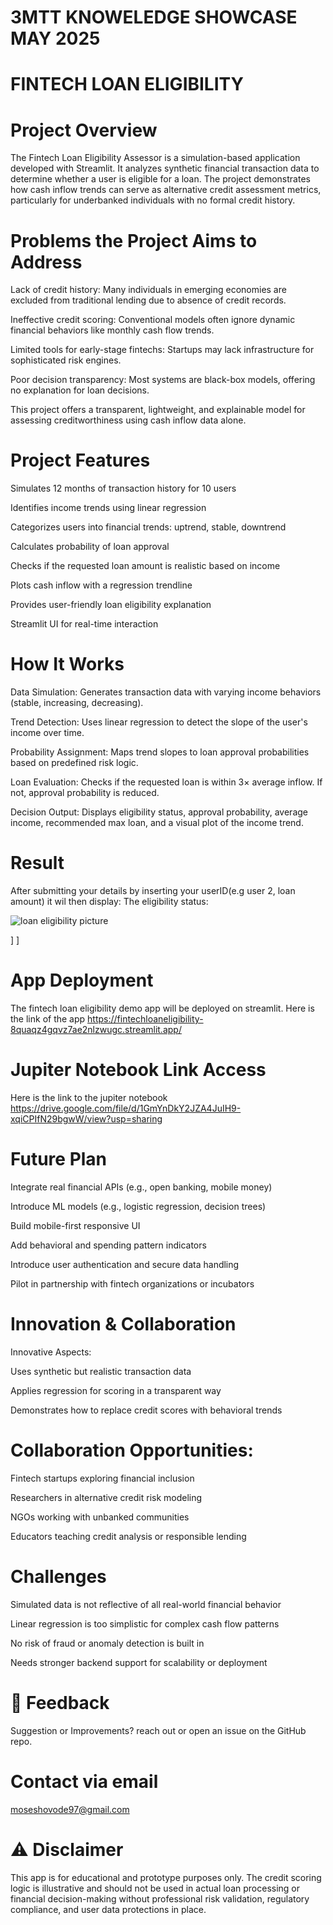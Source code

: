 # 3MTT KNOWELEDGE SHOWCASE MAY 2025

# FINTECH LOAN ELIGIBILITY

#  Project Overview
The Fintech Loan Eligibility Assessor is a simulation-based application developed with Streamlit. It analyzes synthetic financial transaction data to determine whether a user is eligible for a loan. The project demonstrates how cash inflow trends can serve as alternative credit assessment metrics, particularly for underbanked individuals with no formal credit history.

#  Problems the Project Aims to Address
Lack of credit history: Many individuals in emerging economies are excluded from traditional lending due to absence of credit records.

Ineffective credit scoring: Conventional models often ignore dynamic financial behaviors like monthly cash flow trends.

Limited tools for early-stage fintechs: Startups may lack infrastructure for sophisticated risk engines.

Poor decision transparency: Most systems are black-box models, offering no explanation for loan decisions.

This project offers a transparent, lightweight, and explainable model for assessing creditworthiness using cash inflow data alone.

#  Project Features
 Simulates 12 months of transaction history for 10 users

 Identifies income trends using linear regression

 Categorizes users into financial trends: uptrend, stable, downtrend

 Calculates probability of loan approval

 Checks if the requested loan amount is realistic based on income

 Plots cash inflow with a regression trendline

 Provides user-friendly loan eligibility explanation

 Streamlit UI for real-time interaction

#  How It Works
Data Simulation:
Generates transaction data with varying income behaviors (stable, increasing, decreasing).

Trend Detection:
Uses linear regression to detect the slope of the user's income over time.

Probability Assignment:
Maps trend slopes to loan approval probabilities based on predefined risk logic.

Loan Evaluation:
Checks if the requested loan is within 3× average inflow. If not, approval probability is reduced.

Decision Output:
Displays eligibility status, approval probability, average income, recommended max loan, and a visual plot of the income trend.

#  Result
After  submitting your details by inserting your userID(e.g user 2, loan amount)
it wil then display:
   The eligibility status:

   ![loan eligibility picture](https://github.com/user-attachments/assets/092a4cbb-6a66-4c2c-a51e-c1364a933c4c)


    
 
      

]
]

      

# App Deployment
The fintech loan eligibility demo app will be deployed on streamlit.
Here is the link of the app https://fintechloaneligibility-8quaqz4gqvz7ae2nlzwugc.streamlit.app/

# Jupiter Notebook Link Access

Here is the link to the jupiter notebook https://drive.google.com/file/d/1GmYnDkY2JZA4JuIH9-xqiCPIfN29bgwW/view?usp=sharing


#  Future Plan
 Integrate real financial APIs (e.g., open banking, mobile money)

 Introduce ML models (e.g., logistic regression, decision trees)

 Build mobile-first responsive UI

 Add behavioral and spending pattern indicators

 Introduce user authentication and secure data handling

 Pilot in partnership with fintech organizations or incubators

 # Innovation & Collaboration
Innovative Aspects:

Uses synthetic but realistic transaction data

Applies regression for scoring in a transparent way

Demonstrates how to replace credit scores with behavioral trends

# Collaboration Opportunities:

Fintech startups exploring financial inclusion

Researchers in alternative credit risk modeling

NGOs working with unbanked communities

Educators teaching credit analysis or responsible lending

#  Challenges
Simulated data is not reflective of all real-world financial behavior

Linear regression is too simplistic for complex cash flow patterns

No risk of fraud or anomaly detection is built in

Needs stronger backend support for scalability or deployment

# 💬 Feedback
Suggestion or Improvements? reach out or open an issue on the GitHub repo.

# Contact via email
moseshovode97@gmail.com

# ⚠ Disclaimer
This app is for educational and prototype purposes only. The credit scoring logic is illustrative and should not be used in actual loan processing or financial decision-making without professional risk validation, regulatory compliance, and user data protections in place.









